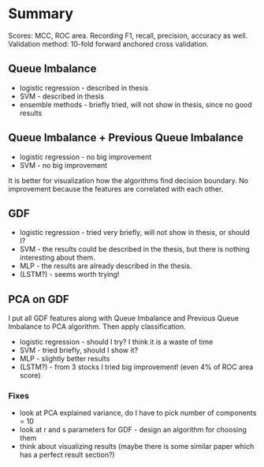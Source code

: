 # Summary

Scores: MCC, ROC area. Recording F1, recall, precision, accuracy as well.
Validation method: 10-fold forward anchored cross validation.

## Queue Imbalance

* logistic regression - described in thesis
* SVM - described in thesis
* ensemble methods - briefly tried, will not show in thesis, since no good results

## Queue Imbalance + Previous Queue Imbalance

* logistic regression - no big improvement
* SVM - no big improvement

It is better for visualization how the algorithms find decision boundary. No improvement because the features
are correlated with each other.

## GDF

* logistic regression - tried very briefly, will not show in thesis, or should I?
* SVM - the results could be described in the thesis, but there is nothing interesting about them.
* MLP - the results are already described in the thesis.
* (LSTM?) - seems worth trying!

## PCA on GDF

I put all GDF features along with Queue Imbalance and Previous Queue Imbalance to PCA algorithm. Then apply 
classification.

* logistic regression - should I try? I think it is a waste of time
* SVM - tried briefly, should I show it?
* MLP - slightly better results
* (LSTM?) - from 3 stocks I tried big improvement! (even 4% of ROC area score)

### Fixes

* look at PCA explained variance, do I have to pick number of components = 10
* look at r and s parameters for GDF - design an algorithm for choosing them
* think about visualizing results (maybe there is some similar paper which has a perfect result section?)

